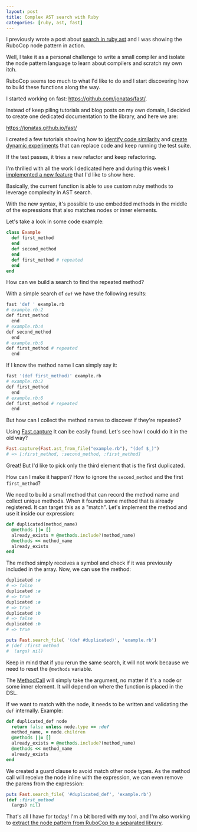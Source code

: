 ```yaml
---
layout: post
title: Complex AST search with Ruby
categories: [ruby, ast, fast]
---
```


I previously wrote a post about [search in ruby ast](/search-in-ruby-ast) and I
was showing the RuboCop node pattern in action.

Well, I take it as a personal challenge to write a small compiler and isolate
the node pattern language to learn about compilers and scratch my own itch.

RuboCop seems too much to what I'd like to do and I start discovering how to
build these functions along the way.

I started working on fast: https://github.com/jonatas/fast/.

Instead of keep piling tutorials and blog posts on my own domain, I decided to create one dedicated documentation to the library, and here we are:

https://jonatas.github.io/fast/

I created a few tutorials showing how to
[identify code similarity](https://jonatas.github.io/fast/similarity_tutorial/)
and [create dynamic experiments](https://jonatas.github.io/fast/experiments/)
that can replace code and keep running the test suite.

If the test passes, it tries a new refactor and keep refactoring.

I'm thrilled with all the work I dedicated here and during this week I
[implemented a new feature](https://github.com/jonatas/fast/pull/11)
that I'd like to show here.

Basically, the current function is able to use custom ruby methods to leverage
complexity in AST search.

With the new syntax, it's possible to use embedded methods in the middle of the
expressions that also matches nodes or inner elements.

Let's take a look in some code example:


```ruby
class Example
  def first_method
  end
  def second_method
  end
  def first_method # repeated
  end
end
```

How can we build a search to find the repeated method?

With a simple search of `def` we have the following results:

```bash
fast 'def ' example.rb                                                                                                                                                                                                                                                                                                                                                                                                                                    21:30:40
# example.rb:2
def first_method
  end
# example.rb:4
def second_method
  end
# example.rb:6
def first_method # repeated
  end
```

If I know the method name I can simply say it:

```bash
fast '(def first_method)' example.rb                                                                                                                                                                                                                                                                                                                                                                                                                       21:30:56
# example.rb:2
def first_method
  end
# example.rb:6
def first_method # repeated
  end
```
But how can I collect the method names to discover if they're repeated?

Using [Fast.capture](https://jonatas.github.io/fast/syntax/#is-for-capture-current-expression)
It can be easily found. Let's see how I could do it in the old way?

```ruby
Fast.capture(Fast.ast_from_file("example.rb"), "(def $_)")
# => [:first_method, :second_method, :first_method]
```

Great! But I'd like to pick only the third element that is the first duplicated.


How can I make it happen? How to ignore the `second_method` and the first
`first_method`?

We need to build a small method that can record the method name and collect unique methods. When it founds some method that is already registered. It can target this as a "match". Let's implement the method and use it inside our
expression:

```ruby
def duplicated(method_name)
  @methods ||= []
  already_exists = @methods.include?(method_name)
  @methods << method_name
  already_exists
end
```

The method simply receives a symbol and check if it was previously included in
the array. Now, we can use the method:

```ruby
duplicated :a
# => false
duplicated :a
# => true
duplicated :a
# => true
duplicated :b
# => false
duplicated :b
# => true
```

```ruby
puts Fast.search_file( '(def #duplicated)', 'example.rb')
# (def :first_method
#  (args) nil)
```

Keep in mind that if you rerun the same search, it will not work because we
need to reset the `@methods` variable.

The [MethodCall](https://github.com/jonatas/fast/blob/master/lib/fast.rb#L382)
will simply take the argument, no matter if it's a node or some inner element.
It will depend on where the function is placed in the DSL.

If we want to match with the node, it needs to be written and validating the `def` internally. Example:

```ruby
def duplicated_def node
  return false unless node.type == :def
  method_name, = node.children
  @methods ||= []
  already_exists = @methods.include?(method_name)
  @methods << method_name
  already_exists
end
```

We created a guard clause to avoid match other node types. As the method call
will receive the node inline with the expression, we can even remove the parens
from the expression:

```ruby
puts Fast.search_file( '#duplicated_def', 'example.rb')
(def :first_method
  (args) nil)
```

That's all I have for today! I'm a bit bored with my tool, and I'm also working
to [extract the node pattern from RuboCop to a separated library](https://github.com/rubocop-hq/rubocop/pull/6686).

